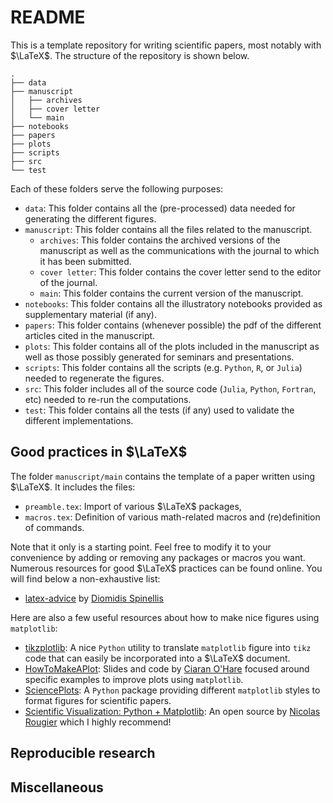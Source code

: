# README

This is a template repository for writing scientific papers, most notably with $\LaTeX$.
The structure of the repository is shown below.


```
.
├── data
├── manuscript
│   ├── archives
│   ├── cover letter
│   └── main
├── notebooks
├── papers
├── plots
├── scripts
├── src
└── test
```

Each of these folders serve the following purposes:

- `data`: This folder contains all the (pre-processed) data needed for generating the different figures.
- `manuscript`: This folder contains all the files related to the manuscript.
  - `archives`: This folder contains the archived versions of the manuscript as well as the communications with the journal to which it has been submitted.
  - `cover letter`: This folder contains the cover letter send to the editor of the journal.
  - `main`: This folder contains the current version of the manuscript.
- `notebooks`: This folder contains all the illustratory notebooks provided as supplementary material (if any).
- `papers`: This folder contains (whenever possible) the pdf of the different articles cited in the manuscript.
- `plots`: This folder contains all of the plots included in the manuscript as well as those possibly generated for seminars and presentations.
- `scripts`: This folder contains all the scripts (e.g. `Python`, `R`, or `Julia`) needed to regenerate the figures.
- `src`: This folder includes all of the source code (`Julia`, `Python`, `Fortran`, etc) needed to re-run the computations.
- `test`: This folder contains all the tests (if any) used to validate the different implementations.

## Good practices in $\LaTeX$

The folder `manuscript/main` contains the template of a paper written using $\LaTeX$.
It includes the files:
- `preamble.tex`: Import of various $\LaTeX$ packages,
- `macros.tex`: Definition of various math-related macros and (re)definition of commands.

Note that it only is a starting point.
Feel free to modify it to your convenience by adding or removing any packages or macros you want.
Numerous resources for good $\LaTeX$ practices can be found online.
You will find below a non-exhaustive list:
- [latex-advice](https://github.com/dspinellis/latex-advice) by [Diomidis Spinellis](https://github.com/dspinellis)

Here are also a few useful resources about how to make nice figures using `matplotlib`:
- [tikzplotlib](https://github.com/nschloe/tikzplotlib): A nice `Python` utility to translate `matplotlib` figure into `tikz` code that can easily be incorporated into a $\LaTeX$ document.
- [HowToMakeAPlot](https://github.com/cajohare/HowToMakeAPlot): Slides and code by [Ciaran O'Hare](https://github.com/cajohare) focused around specific examples to improve plots using `matplotlib`.
- [SciencePlots](https://github.com/garrettj403/SciencePlots): A `Python` package providing different `matplotlib` styles to format figures for scientific papers.
- [Scientific Visualization: Python + Matplotlib](https://github.com/rougier/scientific-visualization-book): An open source by [Nicolas Rougier](https://github.com/rougier) which I highly recommend!

## Reproducible research

## Miscellaneous
